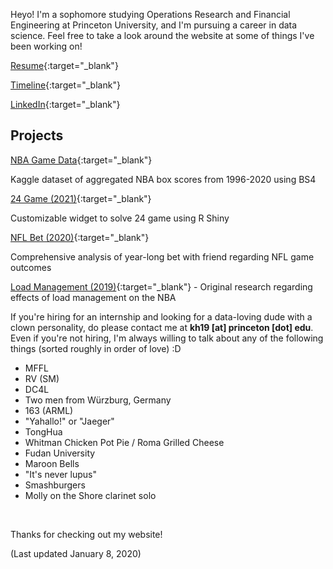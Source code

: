 Heyo! I'm a sophomore studying Operations Research and Financial Engineering at Princeton University, and I'm pursuing a career in data science. Feel free to take a look around the website at some of things I've been working on!

[Resume](./Resume01122021.pdf){:target="_blank"}

[Timeline](./timeline){:target="_blank"}

[LinkedIn](https://linkedin.com/in/kenhuang41){:target="_blank"}

## Projects

[NBA Game Data](https://www.kaggle.com/kenhuang41/nba-basic-game-data-by-player){:target="_blank"}

Kaggle dataset of aggregated NBA box scores from 1996-2020 using BS4

[24 Game (2021)](https://kenhuang41.shinyapps.io/24-game/){:target="_blank"}

Customizable widget to solve 24 game using R Shiny

[NFL Bet (2020)](https://kenhuang41.shinyapps.io/nfl_bet/){:target="_blank"}

Comprehensive analysis of year-long bet with friend regarding NFL game outcomes

[Load Management (2019)](wri150_paper.pdf){:target="_blank"} - Original research regarding effects of load management on the NBA

If you're hiring for an internship and looking for a data-loving dude with a clown personality, do please contact me at **kh19 [at] princeton [dot] edu**. Even if you're not hiring, I'm always willing to talk about any of the following things (sorted roughly in order of love) :D

* MFFL
* RV (SM)
* DC4L
* Two men from Würzburg, Germany
* 163 (ARML)
* "Yahallo!" or "Jaeger"
* TongHua
* Whitman Chicken Pot Pie / Roma Grilled Cheese
* Fudan University
* Maroon Bells
* "It's never lupus"
* Smashburgers
* Molly on the Shore clarinet solo  

<br />

Thanks for checking out my website!

(Last updated January 8, 2020)
